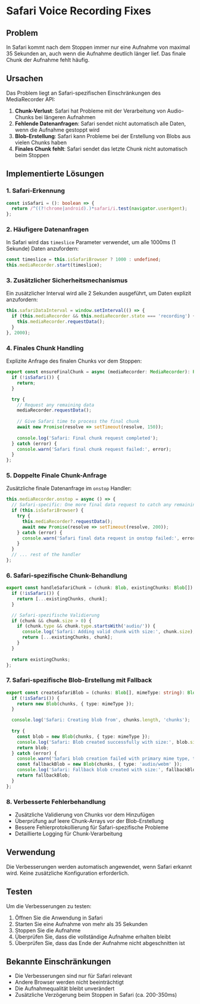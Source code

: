 # Safari Voice Recording Fixes

## Problem
In Safari kommt nach dem Stoppen immer nur eine Aufnahme von maximal 35 Sekunden an, auch wenn die Aufnahme deutlich länger lief. Das finale Chunk der Aufnahme fehlt häufig.

## Ursachen
Das Problem liegt an Safari-spezifischen Einschränkungen des MediaRecorder API:

1. **Chunk-Verlust**: Safari hat Probleme mit der Verarbeitung von Audio-Chunks bei längeren Aufnahmen
2. **Fehlende Datenanfragen**: Safari sendet nicht automatisch alle Daten, wenn die Aufnahme gestoppt wird
3. **Blob-Erstellung**: Safari kann Probleme bei der Erstellung von Blobs aus vielen Chunks haben
4. **Finales Chunk fehlt**: Safari sendet das letzte Chunk nicht automatisch beim Stoppen

## Implementierte Lösungen

### 1. Safari-Erkennung
```typescript
const isSafari = (): boolean => {
  return /^((?!chrome|android).)*safari/i.test(navigator.userAgent);
};
```

### 2. Häufigere Datenanfragen
In Safari wird das `timeslice` Parameter verwendet, um alle 1000ms (1 Sekunde) Daten anzufordern:
```typescript
const timeslice = this.isSafariBrowser ? 1000 : undefined;
this.mediaRecorder.start(timeslice);
```

### 3. Zusätzlicher Sicherheitsmechanismus
Ein zusätzlicher Interval wird alle 2 Sekunden ausgeführt, um Daten explizit anzufordern:
```typescript
this.safariDataInterval = window.setInterval(() => {
  if (this.mediaRecorder && this.mediaRecorder.state === 'recording') {
    this.mediaRecorder.requestData();
  }
}, 2000);
```

### 4. Finales Chunk Handling
Explizite Anfrage des finalen Chunks vor dem Stoppen:
```typescript
export const ensureFinalChunk = async (mediaRecorder: MediaRecorder): Promise<void> => {
  if (!isSafari()) {
    return;
  }

  try {
    // Request any remaining data
    mediaRecorder.requestData();
    
    // Give Safari time to process the final chunk
    await new Promise(resolve => setTimeout(resolve, 150));
    
    console.log('Safari: Final chunk request completed');
  } catch (error) {
    console.warn('Safari final chunk request failed:', error);
  }
};
```

### 5. Doppelte Finale Chunk-Anfrage
Zusätzliche finale Datenanfrage im `onstop` Handler:
```typescript
this.mediaRecorder.onstop = async () => {
  // Safari-specific: One more final data request to catch any remaining chunks
  if (this.isSafariBrowser) {
    try {
      this.mediaRecorder?.requestData();
      await new Promise(resolve => setTimeout(resolve, 200));
    } catch (error) {
      console.warn('Safari final data request in onstop failed:', error);
    }
  }
  // ... rest of the handler
};
```

### 6. Safari-spezifische Chunk-Behandlung
```typescript
export const handleSafariChunk = (chunk: Blob, existingChunks: Blob[]): Blob[] => {
  if (!isSafari()) {
    return [...existingChunks, chunk];
  }

  // Safari-spezifische Validierung
  if (chunk && chunk.size > 0) {
    if (chunk.type && chunk.type.startsWith('audio/')) {
      console.log('Safari: Adding valid chunk with size:', chunk.size);
      return [...existingChunks, chunk];
    }
  }
  
  return existingChunks;
};
```

### 7. Safari-spezifische Blob-Erstellung mit Fallback
```typescript
export const createSafariBlob = (chunks: Blob[], mimeType: string): Blob => {
  if (!isSafari()) {
    return new Blob(chunks, { type: mimeType });
  }

  console.log('Safari: Creating blob from', chunks.length, 'chunks');
  
  try {
    const blob = new Blob(chunks, { type: mimeType });
    console.log('Safari: Blob created successfully with size:', blob.size);
    return blob;
  } catch (error) {
    console.warn('Safari blob creation failed with primary mime type, trying fallback');
    const fallbackBlob = new Blob(chunks, { type: 'audio/webm' });
    console.log('Safari: Fallback blob created with size:', fallbackBlob.size);
    return fallbackBlob;
  }
};
```

### 8. Verbesserte Fehlerbehandlung
- Zusätzliche Validierung von Chunks vor dem Hinzufügen
- Überprüfung auf leere Chunk-Arrays vor der Blob-Erstellung
- Bessere Fehlerprotokollierung für Safari-spezifische Probleme
- Detaillierte Logging für Chunk-Verarbeitung

## Verwendung

Die Verbesserungen werden automatisch angewendet, wenn Safari erkannt wird. Keine zusätzliche Konfiguration erforderlich.

## Testen

Um die Verbesserungen zu testen:

1. Öffnen Sie die Anwendung in Safari
2. Starten Sie eine Aufnahme von mehr als 35 Sekunden
3. Stoppen Sie die Aufnahme
4. Überprüfen Sie, dass die vollständige Aufnahme erhalten bleibt
5. Überprüfen Sie, dass das Ende der Aufnahme nicht abgeschnitten ist

## Bekannte Einschränkungen

- Die Verbesserungen sind nur für Safari relevant
- Andere Browser werden nicht beeinträchtigt
- Die Aufnahmequalität bleibt unverändert
- Zusätzliche Verzögerung beim Stoppen in Safari (ca. 200-350ms) 